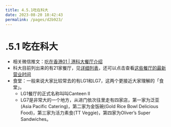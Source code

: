 ```yaml
---
title: 4.5.1吃在科大
date: 2023-08-20 18:42:43
permalink: /pages/d2b923/
---
```


# .5.1 吃在科大

- 相关微信推文：[吃在香港01 | 港科大餐厅介绍](https://mp.weixin.qq.com/s/zrJ5pmekjRaLh7ZnvhF4OQ)
- 科大目前列出来的有21家餐厅，见[详细列表](https://cso.ust.hk/locations/restaurants)，还可以点击查看[这些餐厅的最新营业时间](https://cso.ust.hk/special-opening-hours)
- 食堂：一般来说大家比较常去的有LG1和LG7，这两个更接近大家理解的「食堂」。
    - LG1餐厅的正式名称叫叫Canteen II
    - LG7是非常大的一个地方，从进门依次往里走有四家店，第一家为泛亚(Asia Pacific Catering)，第二家为金饭碗(Gold Rice Bowl Delicious Food)，第三家为活力素食(TT Veggie)，第四家为Oliver’s Super Sandwiches。